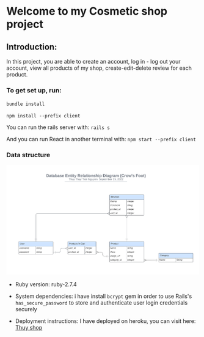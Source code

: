 
# Welcome to my Cosmetic shop project
## Introduction: 
In this project, you are able to create an account, log in - log out your account, view all products of my shop, create-edit-delete review for each product.
### To get set up, run:
`bundle install`

`npm install --prefix client`

You can  run the rails server with:
`rails s`

And you can run React in another terminal with:
`npm start --prefix client`

### Data structure
![ERD](./Database%20ER%20diagram%20(crow's%20foot).png)


* Ruby version: 
ruby-2.7.4
* System dependencies: 
i have install `bcrypt` gem in order to use Rails's `has_secure_password` to store and authenticate user login credentials securely

* Deployment instructions:
I have deployed on heroku, you can visit  here: [Thuy shop](https://thuy-shop-app.herokuapp.com/) 



